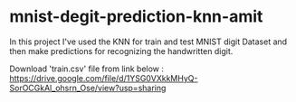 # mnist-degit-prediction-knn-amit
In this project I've used the KNN for train and test MNIST digit Dataset and then make predictions for recognizing the handwritten digit.

Download 'train.csv' file from link below : 
https://drive.google.com/file/d/1YSG0VXkkMHyQ-SorOCGkAl_ohsrn_Ose/view?usp=sharing
